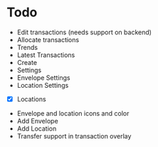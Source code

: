 # Todo

- Edit transactions (needs support on backend)
- Allocate transactions
- Trends
- Latest Transactions
- Create
- Settings
- Envelope Settings
- Location Settings
- [x] Locations
- Envelope and location icons and color
- Add Envelope
- Add Location
- Transfer support in transaction overlay
